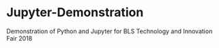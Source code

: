 # Jupyter-Demonstration
Demonstration of Python and Jupyter for BLS Technology and Innovation Fair 2018
